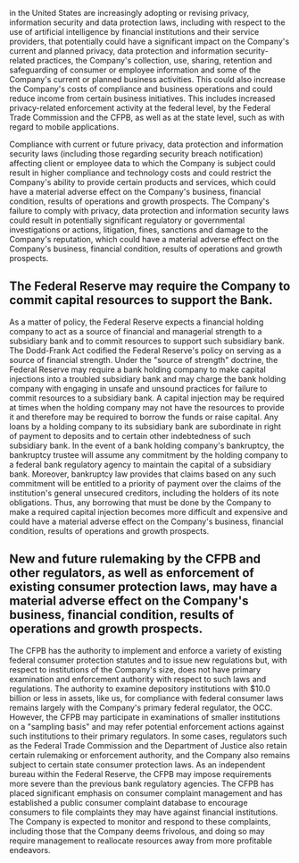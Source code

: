 in the United States are increasingly adopting or revising privacy, information security and data protection laws, including with respect to the use of artificial intelligence by financial institutions and their service providers, that potentially could have a significant impact on the Company's current and planned privacy, data protection and information security-related practices, the Company's collection, use, sharing, retention and safeguarding of consumer or employee information and some of the Company's current or planned business activities. This could also increase the Company's costs of compliance and business operations and could reduce income from certain business initiatives. This includes increased privacy-related enforcement activity at the federal level, by the Federal Trade Commission and the CFPB, as well as at the state level, such as with regard to mobile applications.

Compliance with current or future privacy, data protection and information security laws (including those regarding security breach notification) affecting client or employee data to which the Company is subject could result in higher compliance and technology costs and could restrict the Company's ability to provide certain products and services, which could have a material adverse effect on the Company's business, financial condition, results of operations and growth prospects. The Company's failure to comply with privacy, data protection and information security laws could result in potentially significant regulatory or governmental investigations or actions, litigation, fines, sanctions and damage to the Company's reputation, which could have a material adverse effect on the Company's business, financial condition, results of operations and growth prospects.

## The Federal Reserve may require the Company to commit capital resources to support the Bank.

As a matter of policy, the Federal Reserve expects a financial holding company to act as a source of financial and managerial strength to a subsidiary bank and to commit resources to support such subsidiary bank. The Dodd-Frank Act codified the Federal Reserve's policy on serving as a source of financial strength. Under the "source of strength" doctrine, the Federal Reserve may require a bank holding company to make capital injections into a troubled subsidiary bank and may charge the bank holding company with engaging in unsafe and unsound practices for failure to commit resources to a subsidiary bank. A capital injection may be required at times when the holding company may not have the resources to provide it and therefore may be required to borrow the funds or raise capital. Any loans by a holding company to its subsidiary bank are subordinate in right of payment to deposits and to certain other indebtedness of such subsidiary bank. In the event of a bank holding company's bankruptcy, the bankruptcy trustee will assume any commitment by the holding company to a federal bank regulatory agency to maintain the capital of a subsidiary bank. Moreover, bankruptcy law provides that claims based on any such commitment will be entitled to a priority of payment over the claims of the institution's general unsecured creditors, including the holders of its note obligations. Thus, any borrowing that must be done by the Company to make a required capital injection becomes more difficult and expensive and could have a material adverse effect on the Company's business, financial condition, results of operations and growth prospects.

## New and future rulemaking by the CFPB and other regulators, as well as enforcement of existing consumer protection laws, may have a material adverse effect on the Company's business, financial condition, results of operations and growth prospects.

The CFPB has the authority to implement and enforce a variety of existing federal consumer protection statutes and to issue new regulations but, with respect to institutions of the Company's size, does not have primary examination and enforcement authority with respect to such laws and regulations. The authority to examine depository institutions with \$10.0 billion or less in assets, like us, for compliance with federal consumer laws remains largely with the Company's primary federal regulator, the OCC. However, the CFPB may participate in examinations of smaller institutions on a "sampling basis" and may refer potential enforcement actions against such institutions to their primary regulators. In some cases, regulators such as the Federal Trade Commission and the Department of Justice also retain certain rulemaking or enforcement authority, and the Company also remains subject to certain state consumer protection laws. As an independent bureau within the Federal Reserve, the CFPB may impose requirements more severe than the previous bank regulatory agencies. The CFPB has placed significant emphasis on consumer complaint management and has established a public consumer complaint database to encourage consumers to file complaints they may have against financial institutions. The Company is expected to monitor and respond to these complaints, including those that the Company deems frivolous, and doing so may require management to reallocate resources away from more profitable endeavors.